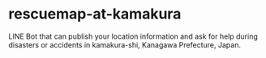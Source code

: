 # rescuemap-at-kamakura
LINE Bot that can publish your location information and ask for help during disasters or accidents in kamakura-shi, Kanagawa Prefecture, Japan.